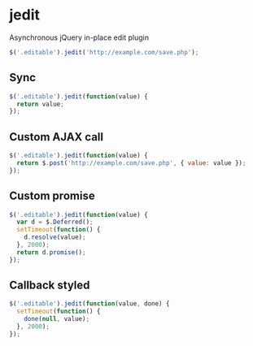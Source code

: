 # jedit
Asynchronous jQuery in-place edit plugin

```js
$('.editable').jedit('http://example.com/save.php');
```

## Sync

```js
$('.editable').jedit(function(value) {
  return value;
});
```

## Custom AJAX call

```js
$('.editable').jedit(function(value) {
  return $.post('http://example.com/save.php', { value: value });
});
```

## Custom promise

```js
$('.editable').jedit(function(value) {
  var d = $.Deferred();
  setTimeout(function() {
    d.resolve(value);
  }, 2000);
  return d.promise();
});
```

## Callback styled

```js
$('.editable').jedit(function(value, done) {
  setTimeout(function() {
    done(null, value);
  }, 2000);
});
```
